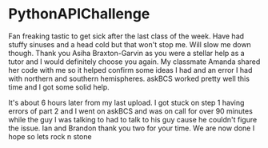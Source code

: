 # PythonAPIChallenge

Fan freaking tastic to get sick after the last class of the week. Have had stuffy sinuses and a head cold but that won't stop me. Will slow me down though.
Thank you Asiha Braxton-Garvin as you were a stellar help as a tutor and I would definitely choose you again.
My classmate Amanda shared her code with me so it helped confirm some ideas I had and an error I had with northern and southern hemispheres.
askBCS worked pretty well this time and I got some solid help.

It's about 6 hours later from my last upload. I got stuck on step 1 having errors of part 2 and I went on askBCS and was on call for over 90 minutes while the guy I was talking to had to talk to his guy cause he couldn't figure the issue. Ian and Brandon thank you two for your time. We are now done I hope so lets rock n stone
